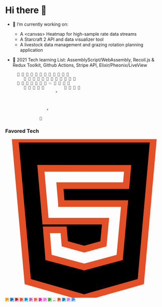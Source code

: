 # Hi there 👋

- 🔭 I’m currently working on:
  - A &lt;canvas&gt; Heatmap for high-sample rate data streams
  - A Starcraft 2 API and data visualizer tool
  - A livestock data management and grazing rotation planning application

- 🌱 2021 Tech learning List: AssemblyScript/WebAssembly, Recoil.js & Redux Toolkit, Github Actions, Stripe API, Elixir/Pheonix/LiveView


        👾 👾 👾 👾 👾 👾 👾 👾 👾 👾 👾 👾
           👾 👾 👾 👾 👾 👾 👾 👾 👾 👾 👾 👾
        👾 👾 👾 👾 👾 👾 👾 💥 👾 👾 👾 👾
           👾 👾 👾 👾 👾         👾 👾 👾 👾
                         ⚡
                   


                     ⚡

                  📡

### Favored Tech
<div style="display: flex; justify-content: space-around;">
<svg role="img" stroke="#E34F26" viewBox="0 0 24 24" xmlns="http://www.w3.org/2000/svg"><title>HTML5 icon</title><path d="M1.5 0h21l-1.91 21.563L11.977 24l-8.564-2.438L1.5 0zm7.031 9.75l-.232-2.718 10.059.003.23-2.622L5.412 4.41l.698 8.01h9.126l-.326 3.426-2.91.804-2.955-.81-.188-2.11H6.248l.33 4.171L12 19.351l5.379-1.443.744-8.157H8.531z"/></svg>
	
</div>
<svg fill="royalblue" viewBox="0 0 800 400" width="800" height="400" xmlns="http://www.w3.org/2000/svg">
	<foreignObject width="100%" height="100%">
		<div xmlns="http://www.w3.org/1999/xhtml">
			<div class="container">
         <img height="20"src="https://simpleicons.org/icons/html5.svg" 
              style="filter: invert(30%) sepia(57%) saturate(2168%) hue-rotate(350deg) brightness(106%) contrast(85%);" title="HTML5">
        <img height="20"src="https://simpleicons.org/icons/css3.svg" 
             style="filter: invert(45%) sepia(77%) saturate(6192%) hue-rotate(189deg) brightness(85%) contrast(84%);" title="CSS3">
        <img height="20"src="https://simpleicons.org/icons/javascript.svg" 
             style="filter: invert(90%) sepia(58%) saturate(1123%) hue-rotate(338deg) brightness(101%) contrast(94%);" title="JS">
        <img height="20"src="https://simpleicons.org/icons/git.svg" 
             style="filter: invert(50%) sepia(55%) saturate(5556%) hue-rotate(342deg) brightness(96%) contrast(95%);" title="Git">
        <img height="20"src="https://simpleicons.org/icons/react.svg" 
             style="filter: invert(71%) sepia(96%) saturate(718%) hue-rotate(164deg) brightness(103%) contrast(97%);" title="React">
        <img height="20"src="https://simpleicons.org/icons/redux.svg" 
             style="filter: invert(32%) sepia(60%) saturate(2136%) hue-rotate(245deg) brightness(79%) contrast(81%);" title="Redux">
        <img height="20"src="https://simpleicons.org/icons/d3-dot-js.svg" 
             style="filter: invert(66%) sepia(79%) saturate(947%) hue-rotate(332deg) brightness(105%) contrast(95%);" title="D3.js">
        <img height="20"src="https://simpleicons.org/icons/graphql.svg" 
             style="filter: invert(55%) sepia(77%) saturate(6372%) hue-rotate(297deg) brightness(91%) contrast(96%);" title="GraphQL">
        <img height="20"src="https://simpleicons.org/icons/apollographql.svg" 
             style="filter: invert(14%) sepia(71%) saturate(2702%) hue-rotate(243deg) brightness(88%) contrast(108%);" title="Apollo GraphQL">
        <img height="20"src="https://simpleicons.org/icons/node-dot-js.svg" 
             style="filter: invert(47%) sepia(72%) saturate(590%) hue-rotate(71deg) brightness(89%) contrast(75%);" title="Node JS">
        <img height="20"src="https://simpleicons.org/icons/next-dot-js.svg" 
             style="filter: invert(0%) sepia(100%) saturate(0%) hue-rotate(8deg) brightness(96%) contrast(104%);" title="Next.js">
        <img height="20"src="https://simpleicons.org/icons/firebase.svg" 
             style="filter: invert(75%) sepia(69%) saturate(781%) hue-rotate(337deg) brightness(112%) contrast(101%);" title="Firebase">
        <img height="20"src="https://simpleicons.org/icons/webcomponents-dot-org.svg" 
             style="filter: invert(62%) sepia(32%) saturate(1569%) hue-rotate(165deg) brightness(90%) contrast(97%);" title="Web Components">
        <img height="20"src="https://simpleicons.org/icons/vite.svg" 
             style="filter: invert(39%) sepia(35%) saturate(2623%) hue-rotate(218deg) brightness(101%) contrast(101%);" title="Vite">
        <img height="20"src="https://simpleicons.org/icons/visualstudiocode.svg" 
             style="filter: invert(32%) sepia(79%) saturate(3326%) hue-rotate(186deg) brightness(91%) contrast(103%);" title="VS Code">
      </div>
		</div>
	</foreignObject>
</svg>
